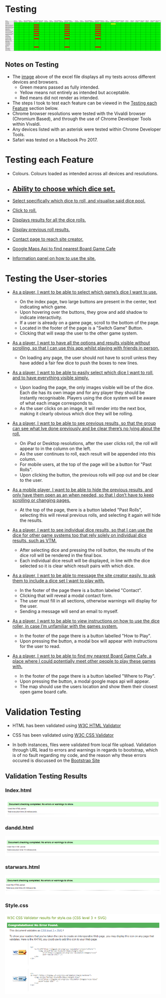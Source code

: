 # Testing

![Testing Excel File](/readme/testing.PNG)

## Notes on Testing 

- The [image](/readme/testing.PNG/) above of the excel file displays all my tests across different devices and browsers. 
    - Green means passed as fully intended.
    - Yellow means not entirely as intended but acceptable.
    - Red means did not render as intended.
- The steps I took to test each feature can be viewed in the [Testing each Feature](#testing-each-feature) section below.
- Chrome browser resolutions were tested with the Vivaldi browser (Chromium Based), and through the use of Chrome Developer Tools within Vivaldi. 
- Any devices listed with an asterisk were tested within Chrome Developer Tools.
- Safari was tested on a Macbook Pro 2017.

# Testing each Feature

- Colours. Colours loaded as intended across all devices and resolutions. 

- [Ability to choose which dice set.](/readme/images/features/dice_choose.PNG)
    - 
    
- [Select specifically which dice to roll, and visualise said dice pool. ](/readme/images/features/dice_selected.PNG)

- [Click to roll. ](/readme/images/features/dice_roll.PNG)

- [Displays results for all the dice rolls.](/readme/images/features/dice_results.PNG)

- [Display previous roll results.](/readme/images/features/dice_history.PNG)

- [Contact page to reach site creator. ](/readme/images/features/modal_contact.PNG)

- [Google Maps Api to find nearest Board Game Cafe ](/readme/images/features/modal_map.PNG)

- [Information panel on how to use the site. ](/readme/images/features/modal_how.PNG)
    
# Testing the User-stories

- [As a player, I want to be able to select which game’s dice I want to use.](/readme/images/features/selected_game.PNG)
    - On the index page, two large buttons are present in the center, text indicating which game. 
    - Upon hovering over the buttons, they grow and add shadow to indicate interactivity. 
    - If a user is already on a game page, scroll to the bottom of the page. 
    - Located in the footer of the page is a "Switch Game" Button. 
    - Clicking that will swap the user to the other game system.

- [As a player, I want to have all the options and results visible without scrolling, so that I can use this app whilst playing with friends in person.](/readme/images/features/mobile_game.PNG)
    - On loading any page, the user should not have to scroll unless they have added a fair few dice to push the boxes to new lines. 

- [As a player, I want to be able to easily select which dice I want to roll, and to have everything visible simply. ](/readme/images/features/dice_choose.PNG)
    - Upon loading the page, the only images visible will be of the dice. Each die has its own image and for any player they should be instantly recognisable. Players using the dice system will be aware of what each image corresponds to. 
    - As the user clicks on an image, it will render into the next box, making it clearly obvious which dice they will be rolling. 

- [As a player, I want to be able to see previous results, so that the group can see what Ive done previously and be clear there’s no lying about the roll. ](/readme/images/features/dice_history.PNG)
    -  On iPad or Desktop resolutions, after the user clicks roll, the roll will appear to in the column on the left. 
    - As the user continues to roll, each result will be appended into this column. 
    - For mobile users, at the top of the page will be a button for "Past Rolls". 
    - Upon clicking the button, the previous rolls will pop out and be clear to the user. 

- [As a mobile player, I want to be able to hide the previous results, and only have them open as an when needed, so that I don’t have to keep scrolling or changing pages.](/readme/images/features/mobile_dice_history.PNG)
    - At the top of the page, there is a button labeled "Past Rolls", selecting this will reveal previous rolls, and selecting it again will hide the results.

- [As a player, I want to see individual dice results, so that I can use the dice for other game systems too that rely solely on individual dice results, such as VTM. ](/readme/images/features/dice_results.PNG)
    - After selecting dice and pressing the roll button, the results of the dice roll will be rendered in the final box. 
    - Each individual dice result will be displayed, in line with the dice selected so it is clear which result pairs with which dice. 

- [As a player, I want to be able to message the site creator easily, to ask them to include a dice set I want to play with.](/readme/images/features/modal_contact.PNG)
    - In the footer of the page there is a button labeled "Contact". 
    - Clicking that will reveal a modal contact form. 
    - The user must fill in all sections, otherwise warnings will display for the user. 
    - Sending a message will send an email to myself. 

- [As a player, I want to be able to view instructions on how to use the dice roller, in case I’m unfamiliar with the games system.](/readme/images/features/modal_how.PNG) 
    - In the footer of the page there is a button labelled "How to Play".
    - Upon pressing the button, a modal box will appear with instructions for the user to read. 

- [As a player, I want to be able to find my nearest Board Game Cafe, a place where I could potentially meet other people to play these games with.](/readme/images/features/modal_map.PNG)
    - In the footer of the page there is a button labelled "Where to Play". 
    - Upon pressing the button, a modal google maps api will appear. 
    - The map should use the users location and show them their closest open game board cafe.

# Validation Testing

- HTML has been validated using [W3C HTML Validator](https://validator.w3.org/nu/) 

- CSS has been validated using [W3C CSS Validator](https://jigsaw.w3.org/css-validator/) 

- In both instances, files were validated from local file upload. Validation through URL lead to errors and warnings in regards to bootstrap, which is of no fault regarding my code, and the reason why these errors occured is discussed on the [Bootstrap Site](https://getbootstrap.com/docs/4.5/getting-started/browsers-devices/#validators)

## Validation Testing Results 

### **Index.html**

![Index.html validation](/readme/images/validation/index.PNG)

### **dandd.html**

![dandd.html validation](/readme/images/validation/dungeons.PNG)

### **starwars.html**

![starwars.html validation](/readme/images/validation/starwars.PNG)


### **Style.css**

![Style.css validation](/readme/images/validation/css.PNG)
